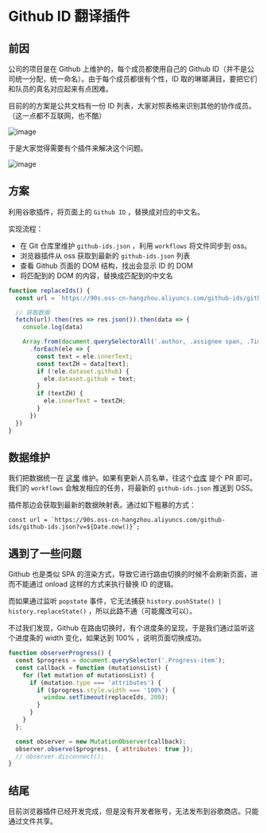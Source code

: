 # Github ID 翻译插件

## 前因

公司的项目是在 Github 上维护的，每个成员都使用自己的 Github ID（并不是公司统一分配，统一命名）。由于每个成员都很有个性，ID 取的琳瑯满目，要把它们和队员的真名对应起来有点困难。

目前的的方案是公共文档有一份 ID 列表，大家对照表格来识别其他的协作成员。（这一点都不互联网，也不酷）

![image](https://user-images.githubusercontent.com/35713518/145004585-e7ed56df-db9e-45c0-810a-267e1732c270.png)


于是大家觉得需要有个插件来解决这个问题。

![image](https://user-images.githubusercontent.com/35713518/145000281-102f1a01-b287-44a0-bf68-cb21d9dbfba7.png)

## 方案

利用谷歌插件，将页面上的 `Github ID` ，替换成对应的中文名。

实现流程：
- 在 Git 仓库里维护 `github-ids.json` ，利用 `workflows` 将文件同步到 oss。
- 浏览器插件从 oss 获取到最新的 `github-ids.json` 列表
- 查看 Github 页面的 DOM 结构，找出会显示 ID 的 DOM
- 将匹配到的 DOM 的内容，替换成匹配到的中文名

```js
function replaceIds() {
  const url = `https://90s.oss-cn-hangzhou.aliyuncs.com/github-ids/github-ids.json?v=${Date.now()}`;

  // 获取数据
  fetch(url).then(res => res.json()).then(data => {
    console.log(data)

    Array.from(document.querySelectorAll('.author, .assignee span, .TimelineItem-body a span'))
      .forEach(ele => {
        const text = ele.innerText;
        const textZH = data[text];
        if (!ele.dataset.github) {
          ele.dataset.github = text;
        }
        if (textZH) {
          ele.innerText = textZH;
        }
      })
  })
}
```

## 数据维护

我们把数据统一在 [这里](https://github.com/cocos-creator/cocos-fe/blob/main/projects/github-ids/github-ids.json) 维护。如果有更新人员名单，往这个[仓库](https://github.com/cocos-creator/cocos-fe) 提个 PR 即可。我们的 `workflows` 会触发相应的任务，将最新的 `github-ids.json` 推送到 OSS。

插件那边会获取到最新的数据映射表。通过如下粗暴的方式：

```
const url = `https://90s.oss-cn-hangzhou.aliyuncs.com/github-ids/github-ids.json?v=${Date.now()}`;
```

## 遇到了一些问题

Github 也是类似 SPA 的渲染方式，导致它进行路由切换的时候不会刷新页面，进而不能通过 onload 这样的方式来执行替换 ID 的逻辑。

而如果通过监听 `popstate` 事件，它无法捕获 `history.pushState() | history.replaceState()` ，所以此路不通（可能魔改可以）。

不过我们发现，Github 在路由切换时，有个进度条的呈现，于是我们通过监听这个进度条的 width 变化，如果达到 100% ，说明页面切换成功。

```js
function observerProgress() {
  const $progress = document.querySelector('.Progress-item');
  const callback = function (mutationsList) {
    for (let mutation of mutationsList) {
      if (mutation.type === 'attributes') {
        if ($progress.style.width === '100%') {
          window.setTimeout(replaceIds, 200);
        }
      }
    }
  };

  const observer = new MutationObserver(callback);
  observer.observe($progress, { attributes: true });
  // observer.disconnect();
}
```

## 结尾

目前浏览器插件已经开发完成，但是没有开发者账号，无法发布到谷歌商店。只能通过文件共享。